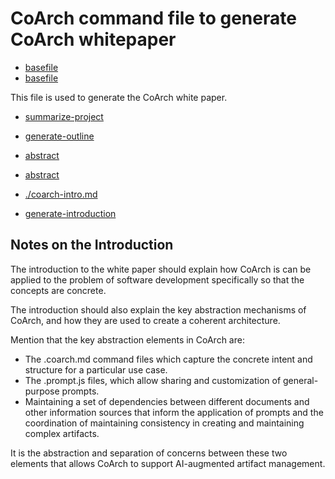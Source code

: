 # CoArch command file to generate CoArch whitepaper

- [basefile](./coarch-readme.md)
- [basefile](./coarch-presentation.md)

This file is used to generate the CoArch white paper.

-   [summarize-project](./coarch-wp.summary.md)

-   [generate-outline](./coarch-wp.outline.coarch.md)

-   [abstract](./coarch-wp.abstract.md)

-   [abstract](./coarch-wp.intro.md)

-   [./coarch-intro.md](././coarch-intro.md)

-   [generate-introduction](./coarch-wp.intro.coarch.md)

## Notes on the Introduction

The introduction to the white paper should explain how CoArch is can be applied to the problem of software development specifically so that the concepts are concrete.

The introduction should also explain the key abstraction mechanisms of CoArch, and how they are used to create a coherent architecture.

Mention that the key abstraction elements in CoArch are:
- The .coarch.md command files which capture the concrete intent and structure for a particular use case.
- The .prompt.js files, which allow sharing and customization of general-purpose prompts.
- Maintaining a set of dependencies between different documents and other information sources that inform the application of prompts and the coordination of maintaining consistency in creating and maintaining complex artifacts.

It is the abstraction and separation of concerns between these two elements that allows CoArch to support AI-augmented artifact management.